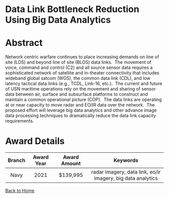 
Data Link Bottleneck Reduction Using Big Data Analytics
=======================================================

# Abstract


Network centric warfare continues to place increasing demands on line of site (LOS) and beyond line of site (BLOS) data links.  The movement of voice, command and control (C2) and all source sensor data requires a sophisticated network of satellite and in-theater connectivity that includes wideband global satcom (WGS), the common data link (CDL), and low latency tactical data links (e.g., TCDL, Link-16, etc.).  The current and future of USN maritime operations rely on the movement and sharing of sensor data between air, surface and subsurface platforms to construct and maintain a common operational picture (COP).  The data links are operating at or near capacity to move radar and EO/IR data over the network.  The proposed effort will leverage big data analytics and other advance image data processing techniques to dramatically reduce the data link capacity requirements.  

# Award Details

|Branch|Award Year|Award Amount|Keywords|
| :---: | :---: | :---: | :---: |
|Navy|2021|$139,995|radar imagery, data link, eo/ir imagery, big data analytics|
  
  


[Back to Home](https://github.com/chrischow/dod_sbir_awards#2186)